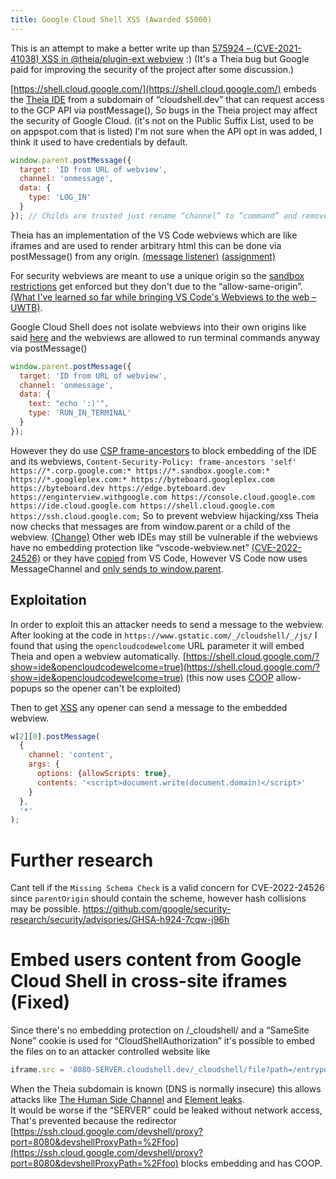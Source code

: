 ```yaml
---
title: Google Cloud Shell XSS (Awarded $5000)
---
```


This is an attempt to make a better write up than [575924 – (CVE-2021-41038) XSS in @theia/plugin-ext webview](https://bugs.eclipse.org/bugs/show_bug.cgi?id=575924) :) (It's a Theia bug but Google paid for improving the security of the project after some discussion.)

[https://shell.cloud.google.com/](https://shell.cloud.google.com/) embeds the [Theia IDE](https://theia-ide.org/) from a subdomain of “cloudshell.dev” that can request access to the GCP API via postMessage(), So bugs in the Theia project may affect the security of Google Cloud. (it's not on the Public Suffix List, used to be on appspot.com that is listed)
I'm not sure when the API opt in was added, I think it used to have credentials by default.

```js
window.parent.postMessage({
  target: 'ID from URL of webview',
  channel: 'onmessage',
  data: {
    type: 'LOG_IN'
  }
}); // Childs are trusted just rename “channel” to “command” and remove “target”.
```

Theia has an implementation of the VS Code webviews which are like iframes and are used to render arbitrary html this can be done via postMessage() from any origin. [(message listener)](https://github.com/eclipse-theia/theia/blob/d3501165bb4e87c3612a1a02c34a1d16ab81802c/packages/plugin-ext/src/main/browser/webview/pre/host.js#L28) [(assignment)](https://github.com/eclipse-theia/theia/blob/d3501165bb4e87c3612a1a02c34a1d16ab81802c/packages/plugin-ext/src/main/browser/webview/pre/main.js#L501)

For security webviews are meant to use a unique origin so the [sandbox restrictions](https://github.com/eclipse-theia/theia/blob/d3501165bb4e87c3612a1a02c34a1d16ab81802c/packages/plugin-ext/src/main/browser/webview/pre/main.js#L480) get enforced but they don't due to the “allow-same-origin”. [(What I've learned so far while bringing VS Code's Webviews to the web – UWTB)](https://blog.mattbierner.com/vscode-webview-web-learnings/).

Google Cloud Shell does not isolate webviews into their own origins like said [here](https://github.com/eclipse-theia/theia/tree/master/packages/plugin-ext#environment-variables) and the webviews are allowed to run terminal commands anyway via postMessage()

```js
window.parent.postMessage({
  target: 'ID from URL of webview',
  channel: 'onmessage',
  data: {
    text: "echo ':)'",
    type: 'RUN_IN_TERMINAL'
  }
});
```

However they do use [CSP frame-ancestors](https://developer.mozilla.org/en-US/docs/Web/HTTP/Headers/Content-Security-Policy/frame-ancestors) to block embedding of the IDE and its webviews,
`Content-Security-Policy: frame-ancestors 'self' https://*.corp.google.com:* https://*.sandbox.google.com:* https://*.googleplex.com:* https://byteboard.googleplex.com https://byteboard.dev https://edge.byteboard.dev https://enginterview.withgoogle.com https://console.cloud.google.com https://ide.cloud.google.com https://shell.cloud.google.com https://ssh.cloud.google.com;`
So to prevent webview hijacking/xss Theia now checks that messages are from window.parent or a child of the webview. [(Change)](https://github.com/eclipse-theia/theia/pull/10202/files)
Other web IDEs may still be vulnerable if the webviews have no embedding protection like “vscode-webview.net” [(CVE-2022-24526)](https://github.com/microsoft/vscode/issues/144703) or they have [copied](https://github.com/microsoft/vscode/blob/ba40bd16433d5a817bfae15f3b4350e18f144af4/src/vs/workbench/contrib/webview/browser/pre/host.js) from VS Code,
However VS Code now uses MessageChannel and [only sends to window.parent](https://github.com/microsoft/vscode/blob/6960f154ec1db21df82e87c7b043f760e6d45b8f/src/vs/workbench/contrib/webview/browser/pre/main.js#L298).

## Exploitation

In order to exploit this an attacker needs to send a message to the webview.
After looking at the code in `https://www.gstatic.com/_/cloudshell/_/js/` I found that using the `opencloudcodewelcome` URL parameter it will embed Theia and open a webview automatically. [https://shell.cloud.google.com/?show=ide&opencloudcodewelcome=true](https://shell.cloud.google.com/?show=ide&opencloudcodewelcome=true) (this now uses [COOP](https://developer.mozilla.org/en-US/docs/Web/HTTP/Headers/Cross-Origin-Opener-Policy) allow-popups so the opener can't be exploited)

Then to get [XSS](https://owasp.org/www-community/attacks/xss/) any opener can send a message to the embedded webview.

```js
w[2][0].postMessage(
  {
    channel: 'content',
    args: {
      options: {allowScripts: true},
      contents: '<script>document.write(document.domain)</script>'
    }
  },
  '*'
);
```

# Further research

Cant tell if the `Missing Schema Check` is a valid concern for CVE-2022-24526 since `parentOrigin` should contain the scheme, however hash collisions may be possible.
<https://github.com/google/security-research/security/advisories/GHSA-h924-7cqw-j96h>

# Embed users content from Google Cloud Shell in cross-site iframes (Fixed)

Since there's no embedding protection on /\_cloudshell/ and a “SameSite None” cookie is used for “CloudShellAuthorization” it's possible to embed the files on to an attacker controlled website like

```js
iframe.src = '8080-SERVER.cloudshell.dev/_cloudshell/file?path=/entrypoint.sh';
```

When the Theia subdomain is known (DNS is normally insecure) this allows attacks like [The Human Side Channel](https://ronmasas.com/posts/the-human-side-channel) and [Element leaks](https://xsleaks.dev/docs/attacks/element-leaks/).  
It would be worse if the “SERVER” could be leaked without network access,
That's prevented because the redirector [https://ssh.cloud.google.com/devshell/proxy?port=8080&devshellProxyPath=%2Ffoo](https://ssh.cloud.google.com/devshell/proxy?port=8080&devshellProxyPath=%2Ffoo) blocks embedding and has COOP.

